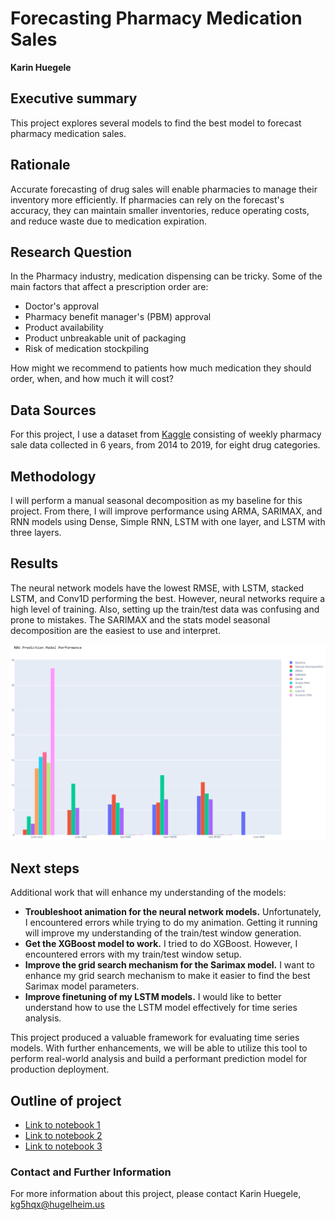 # Forecasting Pharmacy Medication Sales

**Karin Huegele**

## Executive summary
This project explores several models to find the best model to forecast pharmacy medication sales.

## Rationale
Accurate forecasting of drug sales will enable pharmacies to manage their inventory more efficiently. If pharmacies can rely on the forecast's accuracy, they can maintain smaller inventories, reduce operating costs, and reduce waste due to medication expiration.

## Research Question
In the Pharmacy industry, medication dispensing can be tricky. Some of the main factors that affect a prescription order are:
* Doctor's approval
* Pharmacy benefit manager's (PBM) approval
* Product availability
* Product unbreakable unit of packaging
* Risk of medication stockpiling

How might we recommend to patients how much medication they should order, when, and how much it will cost?

## Data Sources
For this project, I use a dataset from [Kaggle](https://www.kaggle.com/datasets/milanzdravkovic/pharma-sales-data) consisting of weekly pharmacy sale data collected in 6 years, from 2014 to 2019, for eight drug categories.

## Methodology
I will perform a manual seasonal decomposition as my baseline for this project. From there, I will improve performance using ARMA, SARIMAX, and RNN models using Dense, Simple RNN, LSTM with one layer, and LSTM with three layers.

## Results
The neural network models have the lowest RMSE, with LSTM, stacked LSTM, and Conv1D performing the best. However, neural networks require a high level of training. Also, setting up the train/test data was confusing and prone to mistakes. The SARIMAX and the stats model seasonal decomposition are the easiest to use and interpret. 

![Alt text](/notebook/R06-prediction-performance.png)

## Next steps
Additional work that will enhance my understanding of the models:
* **Troubleshoot animation for the neural network models.**  Unfortunately, I encountered errors while trying to do my animation. Getting it running will improve my understanding of the train/test window generation.
* **Get the XGBoost model to work.**  I tried to do XGBoost. However, I encountered errors with my train/test window setup.
* **Improve the grid search mechanism for the Sarimax model.**  I want to enhance my grid search mechanism to make it easier to find the best Sarimax model parameters.
* **Improve finetuning of my LSTM models.** I would like to better understand how to use the LSTM model effectively for time series analysis.

This project produced a valuable framework for evaluating time series models. With further enhancements, we will be able to utilize this tool to perform real-world analysis and build a performant prediction model for production deployment.

## Outline of project

- [Link to notebook 1]()
- [Link to notebook 2]()
- [Link to notebook 3]()


### Contact and Further Information
For more information about this project, please contact Karin Huegele, kg5hqx@hugelheim.us

